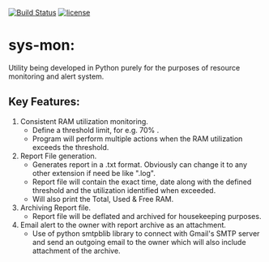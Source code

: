 [![Build Status](https://travis-ci.com/Tech-Overlord/sys-mon.svg?branch=master)](https://travis-ci.com/Tech-Overlord/sys-mon)   [![license](https://img.shields.io/badge/license-MIT-brightgreen.svg)](https://github.com/Tech-Overlord/sys-mon/blob/master/LICENSE.md)
# sys-mon:

Utility being developed in Python purely for the purposes of resource monitoring and alert system.

## Key Features:
 1. Consistent RAM utilization monitoring. 
    * Define a threshold limit, for e.g. 70% .
    * Program will perform multiple actions when the RAM utilization exceeds the threshold.
 2. Report File generation.
    * Generates report in a .txt format. Obviously can change it to any other extension if need be like ".log".
    * Report file will contain the exact time, date along with the defined threshold and the utilization identified when exceeded.
    * Will also print the Total, Used & Free RAM.
 3. Archiving Report file.
    * Report file will be deflated and archived for housekeeping purposes.
 4. Email alert to the owner with report archive as an attachment.
    * Use of python smtpblib library to connect with Gmail's SMTP server and send an outgoing email to the owner which will also include attachment of the archive.